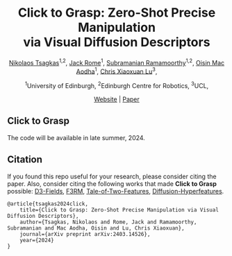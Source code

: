 <h1 align="center">Click to Grasp: Zero-Shot Precise Manipulation<br>
via Visual Diffusion Descriptors</h1>


<p align="center">
<a target="_blank" href="https://tsagkas.github.io/">Nikolaos Tsagkas</a><sup>1,2</sup>,
<a target="_blank" href="https://uk.linkedin.com/in/jack-rome-04175a1b0">Jack Rome</a><sup>1</sup>,
<a target="_blank" href="https://rad.inf.ed.ac.uk/rad-people.html">Subramanian Ramamoorthy</a><sup>1,2</sup>,
<a target="_blank" href="https://homepages.inf.ed.ac.uk/omacaod/">Oisin Mac Aodha</a><sup>1</sup>,
<a target="_blank" href="https://christopherlu.github.io/"> Chris Xiaoxuan Lu</a><sup>3</sup>,
</p>
<p align="center">
<sup>1</sup>University of Edinburgh,
<sup>2</sup>Edinburgh Centre for Robotics,
<sup>3</sup>UCL,
</p>
</p>

<p align="center">
  <a href="https://tsagkas.github.io/click2grasp/">Website</a> | 
  <a href="https://arxiv.org/abs/2403.14526">Paper</a>
</p>


## Click to Grasp
The code will be available in late summer, 2024.


## Citation
If you found this repo useful for your research, please consider citing the paper. Also, consider citing the following works that made **Click to Grasp** possible: [D3-Fields](https://robopil.github.io/d3fields/), [F3RM](https://f3rm.github.io/), [Tale-of-Two-Features](https://sd-complements-dino.github.io/), [Diffusion-Hyperfeatures](https://diffusion-hyperfeatures.github.io/).
```
@article{tsagkas2024click,
    title={Click to Grasp: Zero-Shot Precise Manipulation via Visual Diffusion Descriptors},
    author={Tsagkas, Nikolaos and Rome, Jack and Ramamoorthy, Subramanian and Mac Aodha, Oisin and Lu, Chris Xiaoxuan},
    journal={arXiv preprint arXiv:2403.14526},
    year={2024}
}
```


